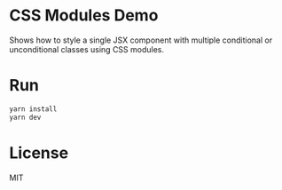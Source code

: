 # CSS Modules Demo

Shows how to style a single JSX component with multiple conditional or unconditional classes using CSS modules.

# Run

```sh
yarn install
yarn dev
```

# License

MIT
